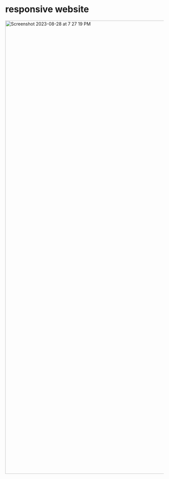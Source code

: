 # responsive website

<img width="1440" alt="Screenshot 2023-08-28 at 7 27 19 PM" src="https://github.com/maheoffl/landing-page-1/assets/121177974/1a7f2a6f-312d-42ba-a2cc-c27bb9e49b6f">
